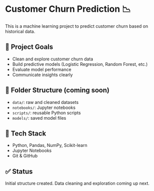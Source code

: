 # Customer Churn Prediction 📉

This is a machine learning project to predict customer churn based on historical data.

## 🚀 Project Goals
- Clean and explore customer churn data
- Build predictive models (Logistic Regression, Random Forest, etc.)
- Evaluate model performance
- Communicate insights clearly

## 📁 Folder Structure (coming soon)
- `data/`: raw and cleaned datasets
- `notebooks/`: Jupyter notebooks
- `scripts/`: reusable Python scripts
- `models/`: saved model files

## 🔧 Tech Stack
- Python, Pandas, NumPy, Scikit-learn
- Jupyter Notebooks
- Git & GitHub

## ✅ Status
Initial structure created. Data cleaning and exploration coming up next.
